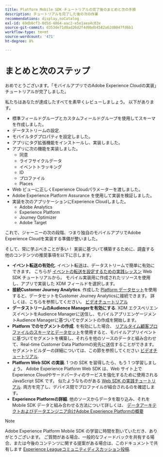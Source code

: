 ```yaml
---
title: Platform Mobile SDK チュートリアルの完了後のまとめと次の手順
description: チュートリアルを完了した後の次の作業
recommendations: display,noCatalog
exl-id: 69db6cf3-0d5d-4864-aac2-e5e1aea4c02e
source-git-commit: d353de71d8ad26d2f4d9bdb4582a62d0047fd6b1
workflow-type: tm+mt
source-wordcount: '471'
ht-degree: 8%

---
```


# まとめと次のステップ

おめでとうございます。「モバイルアプリでのAdobe Experience Cloudの実装」チュートリアルが完了しました。

私たちはあなたが達成したすべてを素早くレビューしましょう。 以下があります。

* 標準フィールドグループとカスタムフィールドグループを使用してスキーマを作成しました。
* データストリームの設定.
* モバイルタグプロパティを設定しました。
* アプリにタグ拡張機能をインストールし、実装しました。
* アプリに次の機能を実装しました。
   * 同意
   * ライフサイクルデータ
   * イベントトラッキング
   * ID
   * プロファイル
   * Places
* Web ビューに正しくExperience Cloudパラメーターを渡しました。
* Adobe Experience Platform Assurance を使用して実装を検証しました。
* 実装を次のアプリケーションにExperience Cloudしました。
   * Adobe Analytics
   * Experience Platform
   * Journey Optimizer
   * Adobe Target

これで、ジャーニーの次の段階、つまり独自のモバイルアプリでAdobe Experience Cloudを実装する準備が整いました。

そして、常に学ぶべきことが多い！ 実装に基づいて構築するために、調査する他のコンテンツの推奨事項を以下に示します。

* **イベント転送の有効化**. イベント転送は、データストリームで簡単に有効にできます。 こちらが [イベントの転送を設定するための実践レッスン](https://experienceleague.adobe.com/docs/platform-learn/implement-web-sdk/event-forwarding/setup-event-forwarding.html) Web SDK チュートリアルから。 モバイル実装用に作成されたリソースを使用し、アプリで実装した XDM フィールドを選択します。
* **接続Customer Journey Analytics**. 作成した [Platform データセット](platform.md)を使用すると、データセットをCustomer Journey Analyticsに接続できます。 詳しくは、こちらを参照してください。 [ビデオチュートリアル](https://experienceleague.adobe.com/docs/customer-journey-analytics-learn/tutorials/connections/connecting-customer-journey-analytics-to-data-sources-in-platform.html?lang=ja)
* **データストリームのAudience Managerを有効にする**. XDM エクスペリエンスイベントをAudience Managerに送信し、モバイルアプリエンゲージメントAudience Managerに基づいてセグメントの作成を開始します。
* **Platform でのセグメントの作成**. を有効にした場合、 [リアルタイム顧客プロファイルのスキーマとデータセット](platform.md)を使用すると、モバイルアプリイベントに基づいてセグメントを構築し、それらを他のソースのデータと組み合わせて、Real-time Customer Data Platformの宛先に送信することができます。 セグメントビルダーの詳細については、この節を参照してください [ビデオチュートリアル](https://experienceleague.adobe.com/docs/platform-learn/tutorials/audiences/create-audiences.html).
* **Platform Web SDK の実装**. 1 つの SDK を習得したら、もう 1 つ学習しましょう。 Adobe Experience Platform Web SDK は、Web サイト上でExperience Cloudやサードパーティのサービスを強化するために使用される JavaScript SDK です。 似たようなものがある [Web SDK の実践チュートリアル](https://experienceleague.adobe.com/docs/platform-learn/implement-web-sdk/overview.html?lang=ja). 両方を完了し、デバイス間でプロファイルが結合されるのを確認します。
* **Experience Platformの詳細**. 他のソースからデータを取り込み、それを Mobile SDK データと組み合わせる方法について詳しくは、 [データアーキテクトおよびデータエンジニア向けAdobe Experience Platformの概要](https://experienceleague.adobe.com/docs/platform-learn/getting-started-for-data-architects-and-data-engineers/overview.html?lang=ja)


>[!NOTE]
>
>Adobe Experience Platform Mobile SDK の学習に時間を割いていただき、ありがとうございます。 ご質問がある場合、一般的なフィードバックを共有する場合、または今後のコンテンツに関する提案がある場合は、このドキュメントで共有します [Experience Leagueコミュニティディスカッション投稿](https://experienceleaguecommunities.adobe.com:443/t5/adobe-experience-platform-data/tutorial-discussion-implement-adobe-experience-cloud-in-mobile/td-p/443796).

